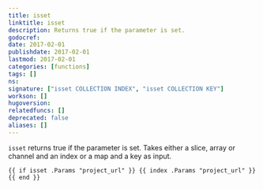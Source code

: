 ```yaml
---
title: isset
linktitle: isset
description: Returns true if the parameter is set.
godocref:
date: 2017-02-01
publishdate: 2017-02-01
lastmod: 2017-02-01
categories: [functions]
tags: []
ns:
signature: ["isset COLLECTION INDEX", "isset COLLECTION KEY"]
workson: []
hugoversion:
relatedfuncs: []
deprecated: false
aliases: []
---
```


`isset` returns true if the parameter is set.
Takes either a slice, array or channel and an index or a map and a key as input.

```
{{ if isset .Params "project_url" }} {{ index .Params "project_url" }}{{ end }}
```

